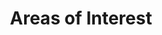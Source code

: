 ---
title: Areas of Interest
type: interests
filterParam: about-section
weight: 3
heading1: Machine Learning
content1: Exploiting the magical learning capabilities of computers, empowering businesses to spot trends, make ground-breaking discoveries and drive insightful autonomous decisions.
image1: /images/ml.png
imageAltText1:

heading2: Data Analytics
content2: Navigating the seas of information to discover meaningful patterns, transforming raw data into valuable insights that drive informed decisions and strategic actions.
image2: /images/da.png
imageAltText2: 

heading3: Business Intelligence
content3: Crafting savvy business strategies from data insights, leveraging information treasures to drive growth and chart the path to success.
image3: /images/bi.png
imageAltText3: 

heading4: Storytelling
content4:  Painting vivid pictures from data landscapes using visuals, weaving narratives that captivate audiences, transforming raw numbers into compelling tales.
image4: /images/st.png
imageAltText1: 

heading5: Predictive Analysis
content5: Unlocking future possibilities from past data, developing models and methodologies to forecast future trends, behaviors, or outcomes.
image5: /images/pa.png
imageAltText2: 

heading6: Advicing and Guiding projects
content6: Offering strategic counsel and direction for data-driven initiatives, providing guidance to optimize projects and unlock their full potential. 
image6: /images/dc.png
imageAltText6: 
---